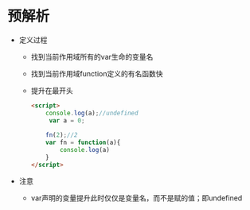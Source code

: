 # 预解析

* 定义过程

  * 找到当前作用域所有的var生命的变量名

  * 找到当前作用域function定义的有名函数快

  * 提升在最开头

    ```html
    <script>
        console.log(a);//undefined
         var a = 0;
        
        fn(2);//2
        var fn = function(a){
            console.log(a)
        }
    </script>
    ```

* 注意

  * var声明的变量提升此时仅仅是变量名，而不是赋的值；即undefined